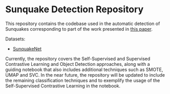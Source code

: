 # Sunquake Detection Repository 

This repository contains the codebase used in the automatic detection of Sunquakes corresponding to part of the work presented in [this paper](https://link.springer.com/article/10.1007/s11207-022-02081-7).

Datasets:

*    [SunquakeNet](https://www.kaggle.com/datasets/vanessamercea/sunquake-net-c23-c24)
 
Currently, the repository covers the Self-Supervised and Supervised Contrastive Learning and Object Detection approaches, along with a guiding notebook that also includes additional techniques such as SMOTE, UMAP and SVC. In the near future, the repository will be updated to include the remaining classification techniques and to exemplify the usage of the Self-Supervised Contrastive Learning in the notebook.
